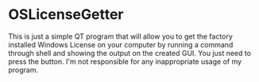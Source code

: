 # OSLicenseGetter
This is just a simple QT program that will allow you to get the factory installed Windows
License on your computer by running a command through shell and showing the output on 
the created GUI. 
You just need to press the button.
I'm not responsible for any inappropriate usage of my program.
